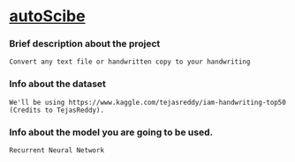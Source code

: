 # <ins>autoScibe</ins>
### Brief description about the project
```Convert any text file or handwritten copy to your handwriting```
### Info about the dataset 
```We'll be using https://www.kaggle.com/tejasreddy/iam-handwriting-top50 (Credits to TejasReddy).```
### Info about the model you are going to be used.
```Recurrent Neural Network```
